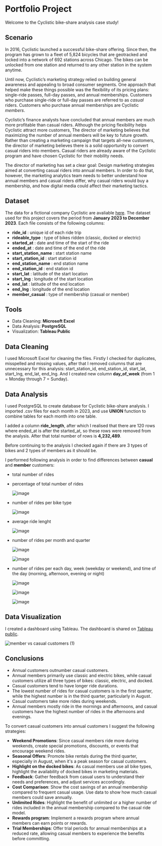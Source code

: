 # Portfolio Project

Welcome to the Cyclistic bike-share analysis case study!

## Scenario

In 2016, Cyclistic launched a successful bike-share offering. Since then, the program has grown
to a fleet of 5,824 bicycles that are geotracked and locked into a network of 692 stations
across Chicago. The bikes can be unlocked from one station and returned to any other station
in the system anytime.

Until now, Cyclistic’s marketing strategy relied on building general awareness and appealing to
broad consumer segments. One approach that helped make these things possible was the
flexibility of its pricing plans: single-ride passes, full-day passes, and annual memberships.
Customers who purchase single-ride or full-day passes are referred to as *casual* riders.
Customers who purchase annual memberships are Cyclistic *members*.

Cyclistic’s finance analysts have concluded that annual members are much more profitable
than casual riders. Although the pricing flexibility helps Cyclistic attract more customers,
The director of marketing believes that maximizing the number of annual members will be key to future growth.
Rather than creating a marketing campaign that targets all-new customers, the director of marketing believes
there is a solid opportunity to convert casual riders into members. Casual riders are already aware of the
Cyclistic program and have chosen Cyclistic for their mobility needs.

The director of marketing has set a clear goal: Design marketing strategies aimed at converting casual riders into
annual members. In order to do that, however, the marketing analytics team needs to better understand how
annual members and casual riders differ, why casual riders would buy a membership, and how
digital media could affect their marketing tactics. 

## Dataset

The data for a fictional company Cyclistic are avaliable [here](https://divvy-tripdata.s3.amazonaws.com/index.html).
The dataset used for this project covers the period from **January 2023 to December 2023**. Each file consists of the following columns:

* **ride_id** : unique id of each ride trip
* **rideable_type** : type of bikes ridden (classic, docked or electric)
* **started_at** : date and time of the start of the ride
* **ended_at** : date and time of the end of the ride
* **start_station_name** : start station name
* **start_station_id** : start station id
* **end_station_name** : end station name
* **end_station_id** : end station id
* **start_lat** : latitude of the start location
* **start_lng** : longitude of the start location
* **end_lat** : latitude of the end location
* **end_lng** : longitude of the end location
* **member_casual** : type of membership (casual or member)

## Tools
* Data Cleaning: **Microsoft Excel**
* Data Analysis: **PostgreSQL**
* Visualization: **Tableau Public**

## Data Cleaning
I used Microsoft Excel for cleaning the files. Firstly I checked for duplicates, misspelled and missing values, 
after that I removed columns that are unnecessary for this analysis: start_station_id, end_station_id, start_lat, start_lng, end_lat, end_lng.
And I created new column **day_of_week** (from 1 = Monday through 7 = Sunday).

## Data Analysis
I used PostgreSQL to create database for Cyclistic bike-share analysis. I imported .csv files for each month in 2023,
and use **UNION** function to combine tables for each month into one table. 

I added a column **ride_length**, after which I realised that there are 120 rows where ended_at is after the started_at, so these rows were removed from the analysis.
After that total number of rows is **4,232,489**.

Before continuing to the analysis I checked again if there are 3 types of bikes and 2 types of members as it should be.

I performed following analysis in order to find differences between **casual** and **member** customers:
* total number of rides
* percentage of total number of rides

  ![image](https://github.com/Nata-Mancic/PortfolioProject/assets/173147286/d13bec2c-515d-4327-bf4c-a75bd9243c49)

* number of rides per bike type

  ![image](https://github.com/Nata-Mancic/PortfolioProject/assets/173147286/99e523f9-14c2-49df-9c1a-7071bfd4108f)

* average ride lenght

  ![image](https://github.com/Nata-Mancic/PortfolioProject/assets/173147286/b9ab14aa-fefd-4501-8533-3763641006a5)

* number of rides per month and quarter

  ![image](https://github.com/Nata-Mancic/PortfolioProject/assets/173147286/4b49ad70-f3b2-4a37-a474-c20d53d4c573)

  ![image](https://github.com/Nata-Mancic/PortfolioProject/assets/173147286/5096b029-305c-4a99-85dc-6eeb130c2d12)


* number of rides per each day, week (weekday or weekend), and time of the day (morning, afternoon, evening or night)

  ![image](https://github.com/Nata-Mancic/PortfolioProject/assets/173147286/93040d37-cbd7-429a-85b0-618486649b2d)

  ![image](https://github.com/Nata-Mancic/PortfolioProject/assets/173147286/5afc2092-3afe-4a4d-959d-bcbd0352bb05)

  ![image](https://github.com/Nata-Mancic/PortfolioProject/assets/173147286/c41ac11a-cd08-4c4b-a974-d041eb7c9423)



## Data Visualization
I created a dashboard using Tableau. The dashboard is shared on [Tableau public](https://public.tableau.com/app/profile/natalija.mancic/viz/Cyclistic_dashboard_17192242813690/membervscasualcustomers).

![member vs casual customers (1)](https://github.com/Nata-Mancic/PortfolioProject/assets/173147286/3aa5d3c9-742b-47a7-b04b-a2a7dbc7bcbe)

## Conclusions

* Annual customers outnumber casual customers.
* Annual members primarily use classic and electric bikes, while casual customers utilize all three types of bikes: classic, electric, and docked.
* Casual customers tend to have longer ride durations.
* The lowest number of rides for casual customers is in the first quarter, while the highest number is in the third quarter, particularly in August.
* Casual customers take more rides during weekends.
* Annual members mostly ride in the mornings and afternoons, and casual customers have the highest number of rides in the afternoons and evenings.

To convert casual customers into annual customers I suggest the following strategies:
* **Weekend Promotions**: Since casual members ride more during weekends, create special promotions, discounts, or events that encourage weekend rides.
* **Seasonal Offers**: Promote bike rentals during the third quarter, especially in August, when it's a peak season for casual customers.
* **Highlight on the docked bikes**: As casual members use all bike types, highlight the availability of docked bikes in marketing materials.
* **Feedback**: Gather feedback from casual users to understand their needs and preferences, and adjust services accordingly.
* **Cost Comparison**: Show the cost savings of an annual membership compared to frequent casual usage. Use data to show how much casual members could save annually.
* **Unlimited Rides**: Highlight the benefit of unlimited or a higher number of rides included in the annual membership compared to the casual ride model.
* **Rewards program**: Implement a rewards program where annual members can earn points or rewards.
* **Trial Memberships**: Offer trial periods for annual memberships at a reduced rate, allowing casual members to experience the benefits before committing.
